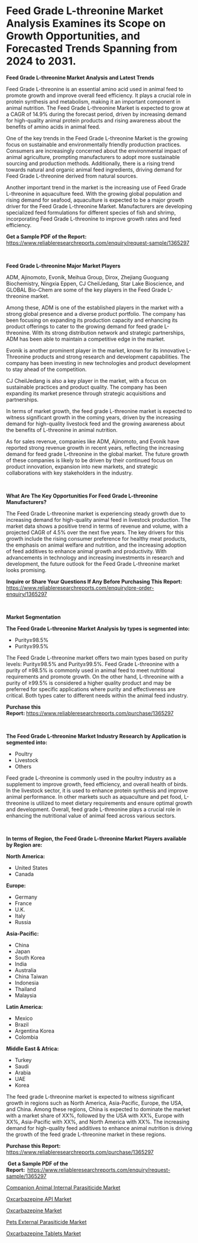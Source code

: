 <p><h1>Feed Grade L-threonine Market Analysis Examines its Scope on Growth Opportunities, and Forecasted Trends Spanning from 2024 to 2031.</h1></p><p><strong>Feed Grade L-threonine Market Analysis and Latest Trends</strong></p>
<p><p>Feed Grade L-threonine is an essential amino acid used in animal feed to promote growth and improve overall feed efficiency. It plays a crucial role in protein synthesis and metabolism, making it an important component in animal nutrition. The Feed Grade L-threonine Market is expected to grow at a CAGR of 14.9% during the forecast period, driven by increasing demand for high-quality animal protein products and rising awareness about the benefits of amino acids in animal feed.</p><p>One of the key trends in the Feed Grade L-threonine Market is the growing focus on sustainable and environmentally friendly production practices. Consumers are increasingly concerned about the environmental impact of animal agriculture, prompting manufacturers to adopt more sustainable sourcing and production methods. Additionally, there is a rising trend towards natural and organic animal feed ingredients, driving demand for Feed Grade L-threonine derived from natural sources.</p><p>Another important trend in the market is the increasing use of Feed Grade L-threonine in aquaculture feed. With the growing global population and rising demand for seafood, aquaculture is expected to be a major growth driver for the Feed Grade L-threonine Market. Manufacturers are developing specialized feed formulations for different species of fish and shrimp, incorporating Feed Grade L-threonine to improve growth rates and feed efficiency.</p></p>
<p><strong>Get a Sample PDF of the Report:&nbsp;</strong> <a href="https://www.reliableresearchreports.com/enquiry/request-sample/1365297">https://www.reliableresearchreports.com/enquiry/request-sample/1365297</a></p>
<p>&nbsp;</p>
<p><strong>Feed Grade L-threonine Major Market Players</strong></p>
<p><p>ADM, Ajinomoto, Evonik, Meihua Group, Dirox, Zhejiang Guoguang Biochemistry, Ningxia Eppen, CJ CheilJedang, Star Lake Bioscience, and GLOBAL Bio-Chem are some of the key players in the Feed Grade L-threonine market.</p><p>Among these, ADM is one of the established players in the market with a strong global presence and a diverse product portfolio. The company has been focusing on expanding its production capacity and enhancing its product offerings to cater to the growing demand for feed grade L-threonine. With its strong distribution network and strategic partnerships, ADM has been able to maintain a competitive edge in the market.</p><p>Evonik is another prominent player in the market, known for its innovative L-Threonine products and strong research and development capabilities. The company has been investing in new technologies and product development to stay ahead of the competition.</p><p>CJ CheilJedang is also a key player in the market, with a focus on sustainable practices and product quality. The company has been expanding its market presence through strategic acquisitions and partnerships.</p><p>In terms of market growth, the feed grade L-threonine market is expected to witness significant growth in the coming years, driven by the increasing demand for high-quality livestock feed and the growing awareness about the benefits of L-threonine in animal nutrition.</p><p>As for sales revenue, companies like ADM, Ajinomoto, and Evonik have reported strong revenue growth in recent years, reflecting the increasing demand for feed grade L-threonine in the global market. The future growth of these companies is likely to be driven by their continued focus on product innovation, expansion into new markets, and strategic collaborations with key stakeholders in the industry.</p></p>
<p>&nbsp;</p>
<p><strong>What Are The Key Opportunities For Feed Grade L-threonine Manufacturers?</strong></p>
<p><p>The Feed Grade L-threonine market is experiencing steady growth due to increasing demand for high-quality animal feed in livestock production. The market data shows a positive trend in terms of revenue and volume, with a projected CAGR of 4.5% over the next five years. The key drivers for this growth include the rising consumer preference for healthy meat products, the emphasis on animal welfare and nutrition, and the increasing adoption of feed additives to enhance animal growth and productivity. With advancements in technology and increasing investments in research and development, the future outlook for the Feed Grade L-threonine market looks promising.</p></p>
<p><strong>Inquire or Share Your Questions If Any Before Purchasing This Report:</strong> <a href="https://www.reliableresearchreports.com/enquiry/pre-order-enquiry/1365297">https://www.reliableresearchreports.com/enquiry/pre-order-enquiry/1365297</a></p>
<p>&nbsp;</p>
<p><strong>Market Segmentation</strong></p>
<p><strong>The Feed Grade L-threonine Market Analysis by types is segmented into:</strong></p>
<p><ul><li>Purity≥98.5%</li><li>Purity≥99.5%</li></ul></p>
<p><p>The Feed Grade L-threonine market offers two main types based on purity levels: Purity≥98.5% and Purity≥99.5%. Feed Grade L-threonine with a purity of ≥98.5% is commonly used in animal feed to meet nutritional requirements and promote growth. On the other hand, L-threonine with a purity of ≥99.5% is considered a higher quality product and may be preferred for specific applications where purity and effectiveness are critical. Both types cater to different needs within the animal feed industry.</p></p>
<p><strong>Purchase this Report:&nbsp;</strong><a href="https://www.reliableresearchreports.com/purchase/1365297">https://www.reliableresearchreports.com/purchase/1365297</a></p>
<p>&nbsp;</p>
<p><strong>The Feed Grade L-threonine Market Industry Research by Application is segmented into:</strong></p>
<p><ul><li>Poultry</li><li>Livestock</li><li>Others</li></ul></p>
<p><p>Feed grade L-threonine is commonly used in the poultry industry as a supplement to improve growth, feed efficiency, and overall health of birds. In the livestock sector, it is used to enhance protein synthesis and improve animal performance. In other markets such as aquaculture and pet food, L-threonine is utilized to meet dietary requirements and ensure optimal growth and development. Overall, feed grade L-threonine plays a crucial role in enhancing the nutritional value of animal feed across various sectors.</p></p>
<p>&nbsp;</p>
<p><strong>In terms of Region, the Feed Grade L-threonine Market Players available by Region are:</strong></p>
<p>
    <p> <strong> North America: </strong>
        <ul>
            <li>United States</li>
            <li>Canada</li>
        </ul>
        </p> 
    <p> <strong> Europe: </strong>
        <ul>
            <li>Germany</li>
            <li>France</li>
            <li>U.K.</li>
            <li>Italy</li>
            <li>Russia</li>
        </ul>
        </p> 
    <p> <strong> Asia-Pacific: </strong>
        <ul>
            <li>China</li>
            <li>Japan</li>
            <li>South Korea</li>
            <li>India</li>
            <li>Australia</li>
            <li>China Taiwan</li>
            <li>Indonesia</li>
            <li>Thailand</li>
            <li>Malaysia</li>
        </ul>
        </p> 
    <p> <strong> Latin America: </strong>
        <ul>
            <li>Mexico</li>
            <li>Brazil</li>
            <li>Argentina Korea</li>
            <li>Colombia</li>
        </ul>
        </p> 
    <p> <strong> Middle East & Africa: </strong>
        <ul>
            <li>Turkey</li>
            <li>Saudi</li>
            <li>Arabia</li>
            <li>UAE</li>
            <li>Korea</li>
        </ul>
    </p>
    </p>
<p><p>The feed grade L-threonine market is expected to witness significant growth in regions such as North America, Asia-Pacific, Europe, the USA, and China. Among these regions, China is expected to dominate the market with a market share of XX%, followed by the USA with XX%, Europe with XX%, Asia-Pacific with XX%, and North America with XX%. The increasing demand for high-quality feed additives to enhance animal nutrition is driving the growth of the feed grade L-threonine market in these regions.</p></p>
<p><strong>Purchase this Report: </strong><a href="https://www.reliableresearchreports.com/purchase/1365297">https://www.reliableresearchreports.com/purchase/1365297</a></p>
<p>&nbsp;<strong>Get a Sample PDF of the Report:&nbsp;&nbsp;</strong><a href="https://www.reliableresearchreports.com/enquiry/request-sample/1365297">https://www.reliableresearchreports.com/enquiry/request-sample/1365297</a></p>
<p><strong></strong></p>
<p><p><a href="https://issuu.com/reportprime-2/docs/companion-animal-internal-parasiticide-market-size">Companion Animal Internal Parasiticide Market</a></p><p><a href="https://github.com/PeterParrish5/Market-Research-Report-List-3/blob/main/oxcarbazepine-api-market.md">Oxcarbazepine API Market</a></p><p><a href="https://github.com/Whitneyboyettebo9kiw7yr13/Market-Research-Report-List-1/blob/main/oxcarbazepine-market.md">Oxcarbazepine Market</a></p><p><a href="https://issuu.com/reportprime-2/docs/pets-external-parasiticide-market-size-2030.pptx">Pets External Parasiticide Market</a></p><p><a href="https://github.com/aliciawhite5576/Market-Research-Report-List-3/blob/main/oxcarbazepine-tablets-market.md">Oxcarbazepine Tablets Market</a></p></p>